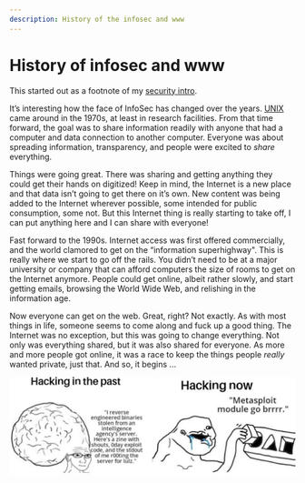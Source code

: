 ```yaml
---
description: History of the infosec and www
---
```


# History of infosec and www

This started out as a footnote of my [security intro](../security/README.md).

It’s interesting how the face of InfoSec has changed over the years. [UNIX](../unix/) came around in the 1970s, at least in research facilities. From that time forward, the goal was to share information readily with anyone that had a computer and data connection to another computer. Everyone was about spreading information, transparency, and people were excited to _share_ everything.

Things were going great. There was sharing and getting anything they could get their hands on digitized! Keep in mind, the Internet is a new place and that data isn’t going to get there on it’s own. New content was being added to the Internet wherever possible, some intended for public consumption, some not. But this Internet thing is really starting to take off, I can put anything here and I can share with everyone!

Fast forward to the 1990s. Internet access was first offered commercially, and the world clamored to get on the “information superhighway". This is really where we start to go off the rails. You didn’t need to be at a major university or company that can afford computers the size of rooms to get on the Internet anymore. People could get online, albeit rather slowly, and start getting emails, browsing the World Wide Web, and relishing in the information age.

Now everyone can get on the web. Great, right? Not exactly. As with most things in life, someone seems to come along and fuck up a good thing. The Internet was no exception, but this was going to change everything. Not only was everything shared, but it was also shared for everyone. As more and more people got online, it was a race to keep the things people _really_ wanted private, just that. And so, it begins ...

![brains](/assets/images/brains.jpg)

